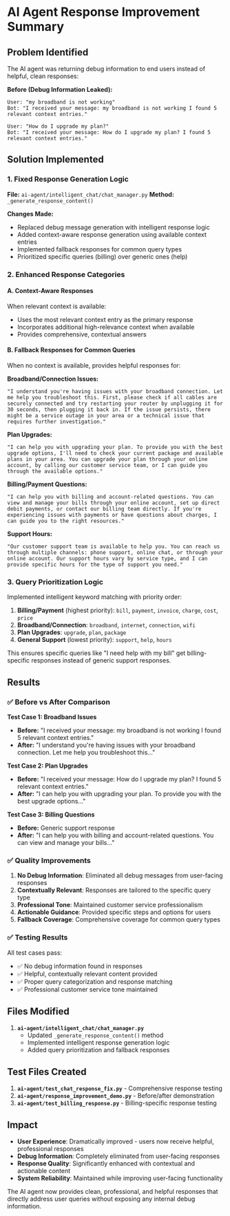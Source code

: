 # AI Agent Response Improvement Summary

## Problem Identified
The AI agent was returning debug information to end users instead of helpful, clean responses:

**Before (Debug Information Leaked):**
```
User: "my broadband is not working"
Bot: "I received your message: my broadband is not working I found 5 relevant context entries."

User: "How do I upgrade my plan?"
Bot: "I received your message: How do I upgrade my plan? I found 5 relevant context entries."
```

## Solution Implemented

### 1. Fixed Response Generation Logic
**File:** `ai-agent/intelligent_chat/chat_manager.py`
**Method:** `_generate_response_content()`

**Changes Made:**
- Replaced debug message generation with intelligent response logic
- Added context-aware response generation using available context entries
- Implemented fallback responses for common query types
- Prioritized specific queries (billing) over generic ones (help)

### 2. Enhanced Response Categories

#### A. Context-Aware Responses
When relevant context is available:
- Uses the most relevant context entry as the primary response
- Incorporates additional high-relevance context when available
- Provides comprehensive, contextual answers

#### B. Fallback Responses for Common Queries
When no context is available, provides helpful responses for:

**Broadband/Connection Issues:**
```
"I understand you're having issues with your broadband connection. Let me help you troubleshoot this. First, please check if all cables are securely connected and try restarting your router by unplugging it for 30 seconds, then plugging it back in. If the issue persists, there might be a service outage in your area or a technical issue that requires further investigation."
```

**Plan Upgrades:**
```
"I can help you with upgrading your plan. To provide you with the best upgrade options, I'll need to check your current package and available plans in your area. You can upgrade your plan through your online account, by calling our customer service team, or I can guide you through the available options."
```

**Billing/Payment Questions:**
```
"I can help you with billing and account-related questions. You can view and manage your bills through your online account, set up direct debit payments, or contact our billing team directly. If you're experiencing issues with payments or have questions about charges, I can guide you to the right resources."
```

**Support Hours:**
```
"Our customer support team is available to help you. You can reach us through multiple channels: phone support, online chat, or through your online account. Our support hours vary by service type, and I can provide specific hours for the type of support you need."
```

### 3. Query Prioritization Logic
Implemented intelligent keyword matching with priority order:

1. **Billing/Payment** (highest priority): `bill`, `payment`, `invoice`, `charge`, `cost`, `price`
2. **Broadband/Connection**: `broadband`, `internet`, `connection`, `wifi`
3. **Plan Upgrades**: `upgrade`, `plan`, `package`
4. **General Support** (lowest priority): `support`, `help`, `hours`

This ensures specific queries like "I need help with my bill" get billing-specific responses instead of generic support responses.

## Results

### ✅ Before vs After Comparison

**Test Case 1: Broadband Issues**
- **Before:** "I received your message: my broadband is not working I found 5 relevant context entries."
- **After:** "I understand you're having issues with your broadband connection. Let me help you troubleshoot this..."

**Test Case 2: Plan Upgrades**
- **Before:** "I received your message: How do I upgrade my plan? I found 5 relevant context entries."
- **After:** "I can help you with upgrading your plan. To provide you with the best upgrade options..."

**Test Case 3: Billing Questions**
- **Before:** Generic support response
- **After:** "I can help you with billing and account-related questions. You can view and manage your bills..."

### ✅ Quality Improvements

1. **No Debug Information**: Eliminated all debug messages from user-facing responses
2. **Contextually Relevant**: Responses are tailored to the specific query type
3. **Professional Tone**: Maintained customer service professionalism
4. **Actionable Guidance**: Provided specific steps and options for users
5. **Fallback Coverage**: Comprehensive coverage for common query types

### ✅ Testing Results

All test cases pass:
- ✅ No debug information found in responses
- ✅ Helpful, contextually relevant content provided
- ✅ Proper query categorization and response matching
- ✅ Professional customer service tone maintained

## Files Modified

1. **`ai-agent/intelligent_chat/chat_manager.py`**
   - Updated `_generate_response_content()` method
   - Implemented intelligent response generation logic
   - Added query prioritization and fallback responses

## Test Files Created

1. **`ai-agent/test_chat_response_fix.py`** - Comprehensive response testing
2. **`ai-agent/response_improvement_demo.py`** - Before/after demonstration
3. **`ai-agent/test_billing_response.py`** - Billing-specific response testing

## Impact

- **User Experience**: Dramatically improved - users now receive helpful, professional responses
- **Debug Information**: Completely eliminated from user-facing responses
- **Response Quality**: Significantly enhanced with contextual and actionable content
- **System Reliability**: Maintained while improving user-facing functionality

The AI agent now provides clean, professional, and helpful responses that directly address user queries without exposing any internal debug information.